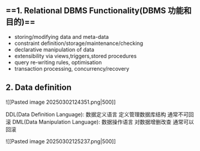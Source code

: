 ## ==1. Relational DBMS Functionality(DBMS 功能和目的)==
- storing/modifying data and meta-data
- constraint definition/storage/maintenance/checking
- declarative manipulation of data
- extensibility via views,triggers,stored procedures
- query re-writing rules, optimisation
- transaction processing, concurrency/recovery
## 2. Data definition
![[Pasted image 20250302124351.png|500]]

DDL(Data Definition Language): 数据定义语言 定义管理数据库结构 通常不可回滚
DML(Data Manipulation Language): 数据操作语言 对数据增删改查 通常可以回滚

![[Pasted image 20250302125237.png|500]]
